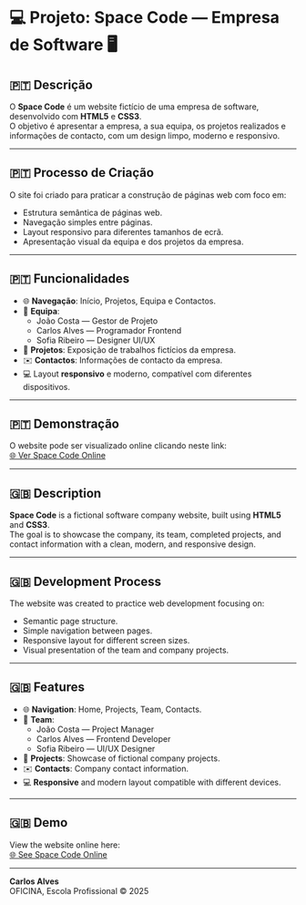 # 💻 Projeto: Space Code — Empresa de Software 🖥️

## 🇵🇹 Descrição
O **Space Code** é um website fictício de uma empresa de software, desenvolvido com **HTML5** e **CSS3**.  
O objetivo é apresentar a empresa, a sua equipa, os projetos realizados e informações de contacto, com um design limpo, moderno e responsivo.

---

## 🇵🇹 Processo de Criação
O site foi criado para praticar a construção de páginas web com foco em:

- Estrutura semântica de páginas web.
- Navegação simples entre páginas.
- Layout responsivo para diferentes tamanhos de ecrã.
- Apresentação visual da equipa e dos projetos da empresa.

---

## 🇵🇹 Funcionalidades

- 🌐 **Navegação**: Início, Projetos, Equipa e Contactos.  
- 👥 **Equipa**:
  - João Costa — Gestor de Projeto  
  - Carlos Alves — Programador Frontend  
  - Sofia Ribeiro — Designer UI/UX  
- 📂 **Projetos**: Exposição de trabalhos fictícios da empresa.  
- ✉️ **Contactos**: Informações de contacto da empresa.  
- 💻 Layout **responsivo** e moderno, compatível com diferentes dispositivos.  

---

## 🇵🇹 Demonstração
O website pode ser visualizado online clicando neste link:  
[🌐 Ver Space Code Online](https://a14714-oficina.infinityfree.me/fp01/index.html)

---

## 🇬🇧 Description
**Space Code** is a fictional software company website, built using **HTML5** and **CSS3**.  
The goal is to showcase the company, its team, completed projects, and contact information with a clean, modern, and responsive design.

---

## 🇬🇧 Development Process
The website was created to practice web development focusing on:

- Semantic page structure.
- Simple navigation between pages.
- Responsive layout for different screen sizes.
- Visual presentation of the team and company projects.

---

## 🇬🇧 Features

- 🌐 **Navigation**: Home, Projects, Team, Contacts.  
- 👥 **Team**:
  - João Costa — Project Manager  
  - Carlos Alves — Frontend Developer  
  - Sofia Ribeiro — UI/UX Designer  
- 📂 **Projects**: Showcase of fictional company projects.  
- ✉️ **Contacts**: Company contact information.  
- 💻 **Responsive** and modern layout compatible with different devices.  

---

## 🇬🇧 Demo
View the website online here:  
[🌐 See Space Code Online](https://a14714-oficina.infinityfree.me/fp01/index.html)

---

**Carlos Alves**  
OFICINA, Escola Profissional © 2025
